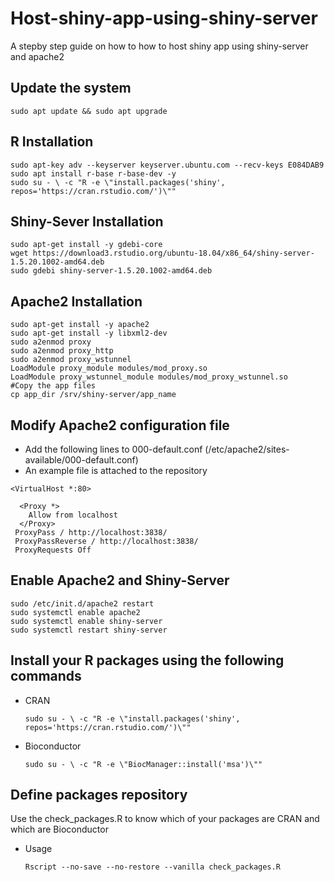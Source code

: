 # Host-shiny-app-using-shiny-server
A stepby step guide on how to how to host shiny app using shiny-server and apache2
## Update the system 
```
sudo apt update && sudo apt upgrade 
```
## R Installation 
```
sudo apt-key adv --keyserver keyserver.ubuntu.com --recv-keys E084DAB9
sudo apt install r-base r-base-dev -y
sudo su - \ -c "R -e \"install.packages('shiny', repos='https://cran.rstudio.com/')\""
```
## Shiny-Sever Installation 
```
sudo apt-get install -y gdebi-core
wget https://download3.rstudio.org/ubuntu-18.04/x86_64/shiny-server-1.5.20.1002-amd64.deb
sudo gdebi shiny-server-1.5.20.1002-amd64.deb
```
## Apache2 Installation 
```
sudo apt-get install -y apache2
sudo apt-get install -y libxml2-dev
sudo a2enmod proxy
sudo a2enmod proxy_http
sudo a2enmod proxy_wstunnel
LoadModule proxy_module modules/mod_proxy.so
LoadModule proxy_wstunnel_module modules/mod_proxy_wstunnel.so
#Copy the app files 
cp app_dir /srv/shiny-server/app_name
```
## Modify Apache2 configuration file
- Add the following lines to 000-default.conf (/etc/apache2/sites-available/000-default.conf)
- An example file is attached to the repository 
```
<VirtualHost *:80>

  <Proxy *>
    Allow from localhost
  </Proxy>
 ProxyPass / http://localhost:3838/
 ProxyPassReverse / http://localhost:3838/
 ProxyRequests Off
```
## Enable Apache2 and Shiny-Server 
```
sudo /etc/init.d/apache2 restart
sudo systemctl enable apache2
sudo systemctl enable shiny-server 
sudo systemctl restart shiny-server
```
## Install your R packages using the following commands 
- CRAN
  ```
  sudo su - \ -c "R -e \"install.packages('shiny', repos='https://cran.rstudio.com/')\""
  ```
- Bioconductor
  ```
  sudo su - \ -c "R -e \"BiocManager::install('msa')\""
  ```
## Define packages repository 
Use the check_packages.R to know which of your packages are CRAN and which are Bioconductor 
- Usage
  ```
  Rscript --no-save --no-restore --vanilla check_packages.R
  ```
